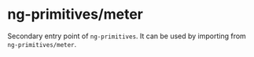 # ng-primitives/meter

Secondary entry point of `ng-primitives`. It can be used by importing from `ng-primitives/meter`.
